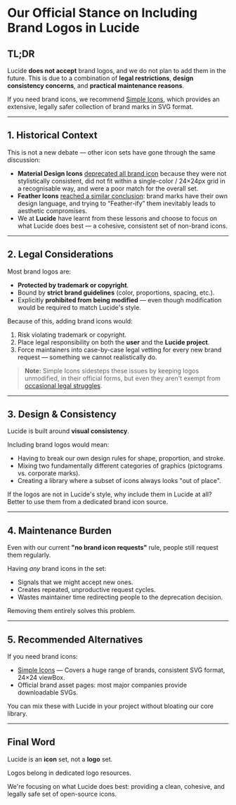 # Our Official Stance on Including Brand Logos in Lucide

## TL;DR

Lucide **does not accept** brand logos, and we do not plan to add them in the future. This is due to a combination of **legal restrictions**, **design consistency concerns**, and **practical maintenance reasons**.

If you need brand icons, we recommend [Simple Icons](https://simpleicons.org/), which provides an extensive, legally safer collection of brand marks in SVG format.

---

## 1. Historical Context

This is not a new debate — other icon sets have gone through the same discussion:

- **Material Design Icons** [deprecated all brand icon](https://github.com/Templarian/MaterialDesign/issues/6602) because they were not stylistically consistent, did not fit within a single-color / 24×24px grid in a recognisable way, and were a poor match for the overall set.
- **Feather Icons** [reached a similar conclusion](https://github.com/feathericons/feather/issues/763): brand marks have their own design language, and trying to “Feather-ify” them inevitably leads to aesthetic compromises.
- We at **Lucide** have learnt from these lessons and choose to focus on what Lucide does best — a cohesive, consistent set of non-brand icons.

---

## 2. Legal Considerations

Most brand logos are:
- **Protected by trademark or copyright**.
- Bound by **strict brand guidelines** (color, proportions, spacing, etc.).
- Explicitly **prohibited from being modified** — even though modification would be required to match Lucide's style.

Because of this, adding brand icons would:

1. Risk violating trademark or copyright.
2. Place legal responsibility on both the **user** and the **Lucide project**.
3. Force maintainers into case-by-case legal vetting for every new brand request — something we cannot realistically do.

> **Note:** Simple Icons sidesteps these issues by keeping logos unmodified, in their official forms, but even they aren't exempt from [occasional legal struggles](https://github.com/simple-icons/simple-icons/issues/11236).

---

## 3. Design & Consistency

Lucide is built around **visual consistency**.

Including brand logos would mean:

- Having to break our own design rules for shape, proportion, and stroke.
- Mixing two fundamentally different categories of graphics (pictograms vs. corporate marks).
- Creating a library where a subset of icons always looks "out of place".

If the logos are not in Lucide's style, why include them in Lucide at all? Better to use them from a dedicated brand icon source.

---

## 4. Maintenance Burden

Even with our current **"no brand icon requests"** rule, people still request them regularly.

Having *any* brand icons in the set:

- Signals that we might accept new ones.
- Creates repeated, unproductive request cycles.
- Wastes maintainer time redirecting people to the deprecation decision.

Removing them entirely solves this problem.

---

## 5. Recommended Alternatives

If you need brand icons:

- [Simple Icons](https://simpleicons.org/) — Covers a huge range of brands, consistent SVG format, 24×24 viewBox.
- Official brand asset pages: most major companies provide downloadable SVGs.

You can mix these with Lucide in your project without bloating our core library.

---

## Final Word

Lucide is an **icon** set, not a **logo** set.

Logos belong in dedicated logo resources.

We're focusing on what Lucide does best: providing a clean, cohesive, and legally safe set of open-source icons.
